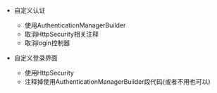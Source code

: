 - 自定义认证
  - 使用AuthenticationManagerBuilder
  - 取消HttpSecurity相关注释
  - 取消login控制器


- 自定义登录界面
  - 使用HttpSecurity
  - 注释掉使用AuthenticationManagerBuilder段代码(或者不用也可以)